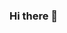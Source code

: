 ### Hi there 👋

<!--
**reconcollab/reconcollab** is a ✨ _special_ ✨ repository because its `README.md` (this file) appears on your GitHub profile.

Here are some ideas to get you started:

- 🔭 I’m currently working on a project
- 🌱 I’m currently learning ...
- 👯 I’m looking to collaborate on school
- 🤔 I’m looking for help with rebirth
- 💬 Ask me about I dont know
- 📫 How to reach me:call 52525262662
- 😄 Pronouns: Fredrik
- ⚡ Fun fact: i dont like chockolate
-->
